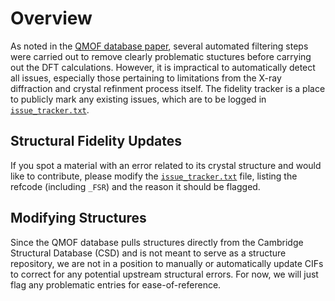 # Overview
As noted in the [QMOF database paper](https://doi.org/10.26434/chemrxiv.13147616), several automated filtering steps were carried out to remove clearly problematic stuctures before carrying out the DFT calculations. However, it is impractical to automatically detect all issues, especially those pertaining to limitations from the X-ray diffraction and crystal refinment process itself. The fidelity tracker is a place to publicly mark any existing issues, which are to be logged in [`issue_tracker.txt`](https://github.com/arosen93/QMOF/blob/main/fidelity_tracker/issue_tracker.txt).

## Structural Fidelity Updates
If you spot a material with an error related to its crystal structure and would like to contribute, please modify the [`issue_tracker.txt`](https://github.com/arosen93/QMOF/blob/main/fidelity_tracker/issue_tracker.txt) file, listing the refcode (including `_FSR`) and the reason it should be flagged.

## Modifying Structures
Since the QMOF database pulls structures directly from the Cambridge Structural Database (CSD) and is not meant to serve as a structure repository, we are not in a position to manually or automatically update CIFs to correct for any potential upstream structural errors. For now, we will just flag any problematic entries for ease-of-reference.
